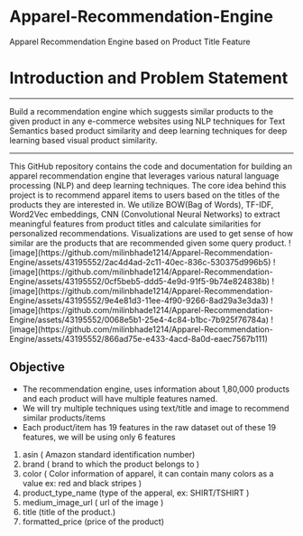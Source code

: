 # Apparel-Recommendation-Engine
Apparel Recommendation Engine based on Product Title Feature
# Introduction and Problem Statement
<hr>
Build a recommendation engine which suggests similar products to the given product in any e-commerce websites using NLP techniques for Text Semantics based product similarity and deep learning techniques for deep learning based visual product similarity.
<hr>
This GitHub repository contains the code and documentation for building an apparel recommendation engine that leverages various natural language processing (NLP) and deep learning techniques. The core idea behind this project is to recommend apparel items to users based on the titles of the products they are interested in. We utilize BOW(Bag of Words), TF-IDF,  Word2Vec embeddings, CNN (Convolutional Neural Networks) to extract meaningful features from product titles and calculate similarities for personalized recommendations. Visualizations are used to get sense of how similar are the products that are recommended given some query product.
![image](https://github.com/milinbhade1214/Apparel-Recommendation-Engine/assets/43195552/2ac4d4ad-2c11-40ec-836c-530375d996b5)
![image](https://github.com/milinbhade1214/Apparel-Recommendation-Engine/assets/43195552/0cf5beb5-ddd5-4e9d-91f5-9b74e824838b)
![image](https://github.com/milinbhade1214/Apparel-Recommendation-Engine/assets/43195552/9e4e81d3-11ee-4f90-9266-8ad29a3e3da3)
![image](https://github.com/milinbhade1214/Apparel-Recommendation-Engine/assets/43195552/0068e5b1-25e4-4c84-b1bc-7b925f76784a)
![image](https://github.com/milinbhade1214/Apparel-Recommendation-Engine/assets/43195552/866ad75e-e433-4acd-8a0d-eaec7567b111)


## Objective
- The recommendation engine, uses information about 1,80,000 products and each product will have multiple features named.
- We will try multiple techniques using text/title and image to recommend similar products/items
- Each product/item has 19 features in the raw dataset out of these 19 features, we will be using only 6 features

1. asin ( Amazon standard identification number)
2. brand ( brand to which the product belongs to )
3. color ( Color information of apparel, it can contain many colors as a value ex: red and black stripes )
4. product_type_name (type of the apperal, ex: SHIRT/TSHIRT )
5. medium_image_url ( url of the image )
6. title (title of the product.)
7. formatted_price (price of the product)
